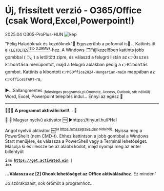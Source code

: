 # Új, frissített verzió - O365/Office (csak Word,Excel,Powerpoint!)
2025.04 O365-ProPlus-HUN
![kép](https://github.com/user-attachments/assets/001f2c70-a79b-403f-b348-7c3e1c404cf1)

"Félig Haladóknak és kezdőknek"🙌 Egyszerűbb a pofonnál is👊... Kattints itt a 
<a href="https://github.com/mondomata/MS-Office2024-HUNGARIAN/archive/refs/heads/main.zip"><code>⬇️LETÖLTÉS</code><sup>(zip 3,29MB)</sup></a>-hez. A Windows 🗂️Fájlkezelőben kattints jobb gombbal ( 🖱️<sub>↖️</sub> ) a letöltött zipre, és válaszd a felugró listán az <tt>👉Összes kibontása</tt> menüpontot, majd a felugró ablakban pedig a <tt>👉Kibontás</tt> gombot. Kattints a kibontott 👉<code>MSOffice2024-Hungarian-main</code> mappában az 👉<code>OfficeSTART</code>-ra, 

▶️...Sallangmentes <sub>(felesleges programok,pl.Onenote, Access, Outlook, stb nélküli)</sub> Word, Excel, Powerpoint telepítés indul... 
Ennyi az egész 🥳
**********

&#128294;&#128294;&#128294;
<b>A programot aktiválni kell!</b>... &#128273;

🥳 🎁 Magyar nyelvű aktivátor 🆓
▶️https://tinyurl.hu/PHaI

Angol nyelvű aktivátor 🆓<sup>(a https://massgrave.dev oldalról)</sup>:
<quote>
 Nyissa meg a PowerShellt (nem CMD-t).  Ehhez kattintson a jobb gombbal a Windows Start menüjére, és válassza a PowerShell vagy a Terminál lehetőséget.
 Másolja ki és illessze be az alábbi kódot, majd nyomja meg az enter billentyűt

<b><code>irm https://get.activated.win | iex</code></b>

 <b>...Válassza az [2] Ohook lehetőséget az Office aktiválásához</b>.
 Ez minden"
 </quote>

Jó szórakozást, sok örömöt a programhoz...

